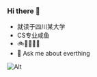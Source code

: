 ### Hi there 👋

<!--
**1259364843/1259364843** is a ✨ _special_ ✨ repository because its `README.md` (this file) appears on your GitHub profile.

Here are some ideas to get you started:

- 🔭 I’m currently working on ...
- 🌱 I’m currently learning ...
- 👯 I’m looking to collaborate on ...
- 🤔 I’m looking for help with ...
- 💬 Ask me about ...
- 📫 How to reach me: ...
- 😄 Pronouns: ...
- ⚡ Fun fact: ...
-->


- 就读于四川某大学
- CS专业咸鱼
- 🚲🧑👨‍🎓🎵
- 💬 Ask me about everthing


![Alt](https://repobeats.axiom.co/api/embed/ec7809c22a8ee69e67346d546817c87e8a2a3159.svg "Repobeats analytics image")
